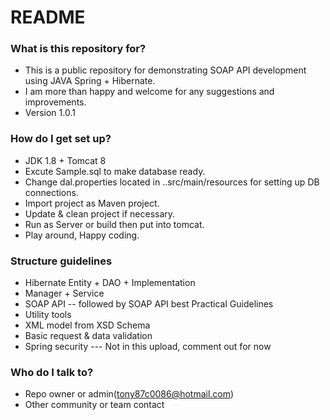 # README #

### What is this repository for? ###

* This is a public repository for demonstrating SOAP API development using JAVA Spring + Hibernate.
* I am more than happy and welcome for any suggestions and improvements. 
* Version 1.0.1

### How do I get set up? ###

* JDK 1.8 + Tomcat 8
* Excute Sample.sql to make database ready.
* Change dal.properties located in ..src/main/resources for setting up DB connections. 
* Import project as Maven project.
* Update & clean project if necessary.
* Run as Server or build then put into tomcat.
* Play around, Happy coding.

### Structure guidelines ###

* Hibernate Entity + DAO + Implementation
* Manager + Service 
* SOAP API -- followed by SOAP API best Practical Guidelines
* Utility tools
* XML model from XSD Schema
* Basic request & data validation 
* Spring security --- Not in this upload, comment out for now 

### Who do I talk to? ###

* Repo owner or admin(tony87c0086@hotmail.com)
* Other community or team contact
